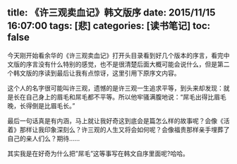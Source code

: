 title: 《许三观卖血记》韩文版序
date: 2015/11/15 16:07:00
tags: [悲]
categories: [读书笔记]
toc: false
---
今天刚开始看余华的《许三观卖血记》打开头目录看到好几个版本的序言，看完中文版的序言没有什么特别的感觉，也不是很清楚后面大概可能会说什么，但是第二个韩文版的序读到最后让我有点惊讶，这里引用下原序文内容。

这个人的名字很可能叫许三观，遗憾的是许三观一生追求平等，到头来却发现：就是长在自己身上的眉毛和屌毛都不平等。所以他牢骚满腹地说：“屌毛出得比眉毛晚，长得倒是比眉毛长。”

最后一句话真是有内涵，马<!--more-->上就让我好奇这到底会是篇怎么样的故事呢？会像《活着》那样让我印象深刻么？许三观的人生又将会如何呢？会像福贵那样亲手埋葬了自己的亲人们么？期待……

其实我是在好奇为什么把”屌毛”这等事写在韩文自序里面呢?哈哈。